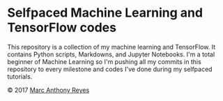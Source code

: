 # Selfpaced Machine Learning and TensorFlow codes
This repository is a collection of my machine learning and TensorFlow. It contains Python scripts, Markdowns, and Jupyter Notebooks. I'm a total beginner of Machine Learning so I'm pushing all my commits in this repository to every milestone and codes I've done during my selfpaced tutorials.

&copy; 2017 [Marc Anthony Reyes](https://marcreyes.ph)

